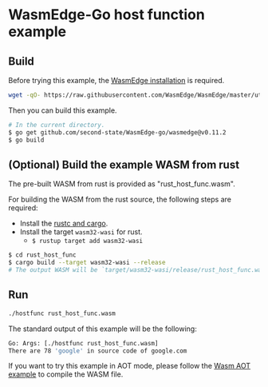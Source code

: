 # WasmEdge-Go host function example

## Build

Before trying this example, the [WasmEdge installation](https://wasmedge.org/book/en/start/install.html) is required.

```bash
wget -qO- https://raw.githubusercontent.com/WasmEdge/WasmEdge/master/utils/install.sh | bash -s -- -v 0.11.2
```

Then you can build this example.

```bash
# In the current directory.
$ go get github.com/second-state/WasmEdge-go/wasmedge@v0.11.2
$ go build
```

## (Optional) Build the example WASM from rust

The pre-built WASM from rust is provided as "rust_host_func.wasm".

For building the WASM from the rust source, the following steps are required:

* Install the [rustc and cargo](https://www.rust-lang.org/tools/install).
* Install the target `wasm32-wasi` for rust.
  * `$ rustup target add wasm32-wasi`

```bash
$ cd rust_host_func
$ cargo build --target wasm32-wasi --release
# The output WASM will be `target/wasm32-wasi/release/rust_host_func.wasm`.
```

## Run

```bash
./hostfunc rust_host_func.wasm
```

The standard output of this example will be the following:

```bash
Go: Args: [./hostfunc rust_host_func.wasm]
There are 78 'google' in source code of google.com
```

If you want to try this example in AOT mode, please follow the [Wasm AOT example](https://github.com/second-state/WasmEdge-go-examples/tree/master/go_WasmAOT) to compile the WASM file.
